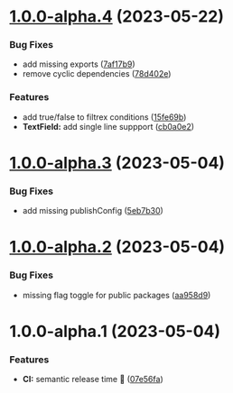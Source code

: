 # [1.0.0-alpha.4](https://github.com/osuresearch/ripple/compare/v1.0.0-alpha.3...v1.0.0-alpha.4) (2023-05-22)


### Bug Fixes

* add missing exports ([7af17b9](https://github.com/osuresearch/ripple/commit/7af17b9d30bee5b61a5c75194c205e7459392ce0))
* remove cyclic dependencies ([78d402e](https://github.com/osuresearch/ripple/commit/78d402e47f992c0259fc1691a146d4215b3c549a))


### Features

* add true/false to filtrex conditions ([15fe69b](https://github.com/osuresearch/ripple/commit/15fe69bdae1efbaa8c000f54c73bfb989809f6cd))
* **TextField:** add single line suppport ([cb0a0e2](https://github.com/osuresearch/ripple/commit/cb0a0e2ba64c51b886a6f84ed62203048f4dfa7d))

# [1.0.0-alpha.3](https://github.com/osuresearch/ripple/compare/v1.0.0-alpha.2...v1.0.0-alpha.3) (2023-05-04)


### Bug Fixes

* add missing publishConfig ([5eb7b30](https://github.com/osuresearch/ripple/commit/5eb7b307849ad9142d5b283fd692f1668f88e633))

# [1.0.0-alpha.2](https://github.com/osuresearch/ripple/compare/v1.0.0-alpha.1...v1.0.0-alpha.2) (2023-05-04)


### Bug Fixes

* missing flag toggle for public packages ([aa958d9](https://github.com/osuresearch/ripple/commit/aa958d95670f13c640372144c49bd0d909114aa8))

# 1.0.0-alpha.1 (2023-05-04)


### Features

* **CI:** semantic release time :rocket: ([07e56fa](https://github.com/osuresearch/ripple/commit/07e56fa55a312261ba55bc88acaf344844725b01))
